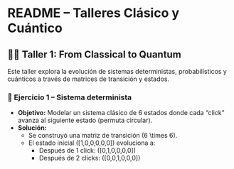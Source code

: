 # README – Talleres Clásico y Cuántico

## 👩‍💻 Taller 1: From Classical to Quantum

Este taller explora la evolución de sistemas deterministas, probabilísticos y cuánticos a través de matrices de transición y estados.

### 🔹 Ejercicio 1 – Sistema determinista
- **Objetivo:** Modelar un sistema clásico de 6 estados donde cada “click” avanza al siguiente estado (permuta circular).  
- **Solución:**  
  - Se construyó una matriz de transición \(6 \times 6\).  
  - El estado inicial \([1,0,0,0,0,0]\) evoluciona a:  
    - Después de 1 click: \([0,1,0,0,0,0]\)  
    - Después de 2 clicks: \([0,0,1,0,0,0]\)  


